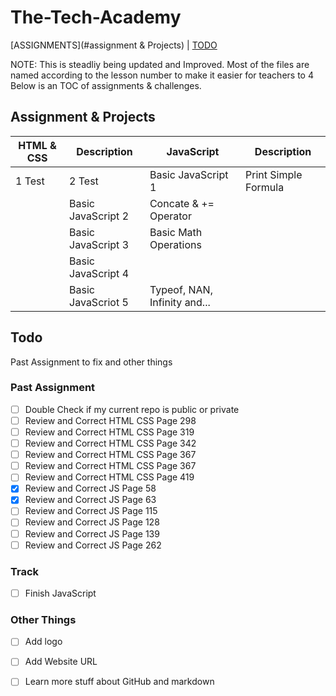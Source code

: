 # The-Tech-Academy
[ASSIGNMENTS](#assignment  &amp; Projects) | [TODO](#todo) 

NOTE: This is steadliy being updated and Improved. Most of the files are named according to the lesson number to make it easier for teachers to 4 Below is an TOC of assignments & challenges. 

## Assignment &amp; Projects


HTML & CSS | Description | JavaScript | Description
-----------|-------------|------------|-------------
1 Test | 2 Test  | Basic JavaScript 1 | Print Simple Formula
| | Basic JavaScript 2 | Concate & += Operator
| | Basic JavaScript 3 | Basic Math Operations
| | Basic JavaScript 4 |
| | Basic JavaScriot 5 | Typeof, NAN, Infinity and...


## Todo

Past Assignment to fix and other things

### Past Assignment
- [ ] Double Check if my current repo is public or private
- [ ] Review and Correct HTML CSS Page 298
- [ ] Review and Correct HTML CSS Page 319
- [ ] Review and Correct HTML CSS Page 342
- [ ] Review and Correct HTML CSS Page 367
- [ ] Review and Correct HTML CSS Page 367
- [ ] Review and Correct HTML CSS Page 419
- [X] Review and Correct JS Page 58
- [X] Review and Correct JS Page 63
- [ ] Review and Correct JS Page 115
- [ ] Review and Correct JS Page 128
- [ ] Review and Correct JS Page 139
- [ ] Review and Correct JS Page 262

### Track
- [ ] Finish JavaScript

### Other Things
- [ ] Add logo
- [ ] Add Website URL
- [ ] Learn more stuff about GitHub and markdown


